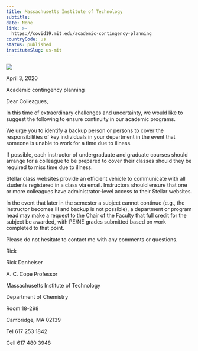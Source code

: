 ```yaml
---
title: Massachusetts Institute of Technology
subtitle: 
date: None
link: >-
  https://covid19.mit.edu/academic-contingency-planning
countryCode: us
status: published
instituteSlug: us-mit
---
```

![](https://covid19.mit.edu/themes/basis/favicon.ico)

April 3, 2020

Academic contingency planning

Dear Colleagues,



In this time of extraordinary challenges and uncertainty, we would like to suggest the following to ensure continuity in our academic programs.

We urge you to identify a backup person or persons to cover the responsibilities of key individuals in your department in the event that someone is unable to work for a time due to illness.

If possible, each instructor of undergraduate and graduate courses should arrange for a colleague to be prepared to cover their classes should they be required to miss time due to illness.

Stellar class websites provide an efficient vehicle to communicate with all students registered in a class via email. Instructors should ensure that one or more colleagues have administrator-level access to their Stellar websites.

In the event that later in the semester a subject cannot continue (e.g., the instructor becomes ill and backup is not possible), a department or program head may make a request to the Chair of the Faculty that full credit for the subject be awarded, with PE/NE grades submitted based on work completed to that point.

Please do not hesitate to contact me with any comments or questions.



Rick



Rick Danheiser

A. C. Cope Professor



Massachusetts Institute of Technology

Department of Chemistry

Room 18-298

Cambridge, MA 02139

Tel 617 253 1842

Cell 617 480 3948